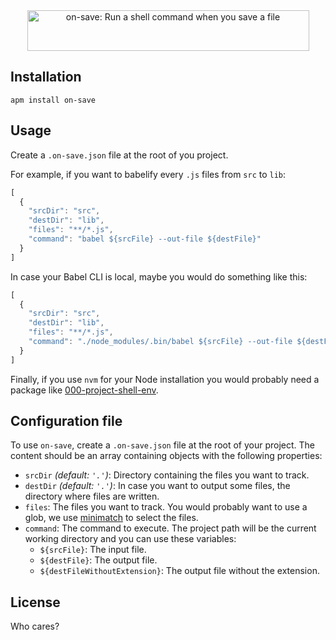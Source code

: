 <p align="center">
  <br />
  <br />
  <img src="https://s3.amazonaws.com/on-save/on-save-logo-with-tagline.svg" alt="on-save: Run a shell command when you save a file" width="451" height="65" />
  <br />
</p>

## Installation

```
apm install on-save
```

## Usage

Create a `.on-save.json` file at the root of you project.

For example, if you want to babelify every `.js` files from `src` to `lib`:

```javascript
[
  {
    "srcDir": "src",
    "destDir": "lib",
    "files": "**/*.js",
    "command": "babel ${srcFile} --out-file ${destFile}"
  }
]
```

In case your Babel CLI is local, maybe you would do something like this:

```javascript
[
  {
    "srcDir": "src",
    "destDir": "lib",
    "files": "**/*.js",
    "command": "./node_modules/.bin/babel ${srcFile} --out-file ${destFile}"
  }
]
```

Finally, if you use `nvm` for your Node installation you would probably need a package like [000-project-shell-env](https://atom.io/packages/000-project-shell-env).

## Configuration file

To use `on-save`, create a `.on-save.json` file at the root of your project. The content should be an array containing objects with the following properties:

- `srcDir` *(default: `'.'`)*: Directory containing the files you want to track.
- `destDir` *(default: `'.'`)*: In case you want to output some files, the directory where files are written.
- `files`: The files you want to track. You would probably want to use a glob, we use [minimatch](https://github.com/isaacs/minimatch) to select the files.
- `command`: The command to execute. The project path will be the current working directory and you can use these variables:
  - `${srcFile}`: The input file.
  - `${destFile}`: The output file.
  - `${destFileWithoutExtension}`: The output file without the extension.

## License

Who cares?
